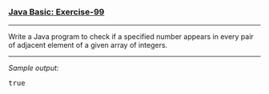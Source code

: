 ### [Java Basic: Exercise-99](https://www.w3resource.com/java-exercises/basic/java-basic-exercise-99.php)

***
<p>Write a Java program to check if a specified number appears in every pair of adjacent element of a given array of integers.</p>

***
_Sample output:_
<pre class="output">true
</pre>